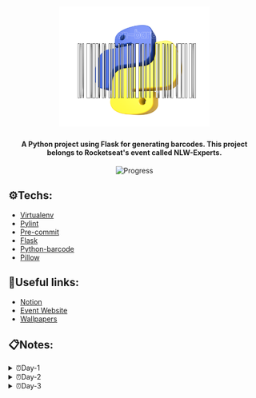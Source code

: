 <h1 align="center">
  <img 
  alt="Python-barcode" 
  title="Python-barcode Logo" 
  src=".github/logo.svg" 
  width="300px"/>
</h1>
 
<h4 align="center">A Python project using Flask for generating barcodes. This project belongs to Rocketseat's event called NLW-Experts.</h4> 

<center>

![Progress](https://progress-bar.dev/33/?title=done) 

</center>

## ⚙️Techs:
- [Virtualenv](https://pypi.org/project/virtualenv/)
- [Pylint](https://pypi.org/project/pylint/)
- [Pre-commit](https://pre-commit.com/)
- [Flask](https://pypi.org/project/Flask/)
- [Python-barcode](https://pypi.org/project/python-barcode/)
- [Pillow](https://pypi.org/project/pillow/)

## 🔗Useful links:
- [Notion](https://efficient-sloth-d85.notion.site/NLW-14-Expert-9e11ff472de64b08a5f9e277a20c3ecc)
- [Event Website](https://www.rocketseat.com.br/eventos/nlw)
- [Wallpapers](https://drive.google.com/drive/folders/1bdX5SIrw6MBBqBkZgryc4H_omPQhuPx-)

## 📋Notes:
<details>

<summary>⏰Day-1</summary>
- Adding Pylint to project
- Adding pre-commit to project
- Adding server base params, including route and feature for generating barcode
- Adding and update the requirements
- Adding README.md and LICENSE

**Pylint and naming conventions**:
```py
def my_func(): # snake_case -> Functions, Variables, Methods
    print('Ola')

def myFunc(): # camelCase -> It's not the usual default.
    print('Ola2')

class MyFunc: # PascalCase -> Classes

SCREAMING_SNAKE_CASE:  # -> Const

```
----
**Requirements**: <br>
When we want to keep a record of installed dependencies and their versions, we use this command in the terminal.
```sh
 .venv\Scripts\pip3 freeze > requirements.txt
```
</details>

<details>

<summary>⏰Day-2</summary>

</details>

<details>

<summary>⏰Day-3</summary>

</details>
